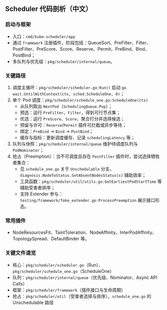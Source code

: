 ## Scheduler 代码剖析（中文）

### 启动与框架

- 入口：`cmd/kube-scheduler/app`
- 通过 `framework` 注册插件，阶段包括：QueueSort、PreFilter、Filter、PostFilter、PreScore、Score、Reserve、Permit、PreBind、Bind、PostBind；
- 多队列与优先级：`pkg/scheduler/internal/queue`。

### 关键路径

1) 调度主循环：`pkg/scheduler/scheduler.go:Run()` 启动 `go wait.UntilWithContext(ctx, sched.ScheduleOne, 0)`；
2) 单个 Pod 调度：`pkg/scheduler/schedule_one.go:ScheduleOne(ctx)`
   - 从队列取出 `NextPod`（`SchedulingQueue.Pop`）；
   - 预选：运行 `PreFilter`、`Filter`，得到可行节点集；
   - 优选：运行 `PreScore`、`Score`，聚合打分并选择候选；
   - 预留与许可：`Reserve`/`Permit` 插件可拦截或异步等待；
   - 绑定：`PreBind` → `Bind` → `PostBind`；
   - 缓存与指标：更新调度缓存、记录 `schedulingLatency` 等；
3) 队列与快照：`pkg/scheduler/internal/queue` 维护待调度队列与 `PodNominator`；
4) 抢占（Preemption）：当不可调度且存在 `PostFilter` 插件时，尝试选择牺牲者集合：
   - 见 `schedule_one.go` 关于 `Unschedulable` 分支，`diagnosis.NodeToStatus.SetAbsentNodesStatus(s)` 辅助效率；
   - 工具函数：`pkg/scheduler/util/utils.go:GetEarliestPodStartTime` 等辅助受害者排序；
   - 支持 Extender 参与：`testing/framework/fake_extender.go:ProcessPreemption` 展示接口形态。

### 常用插件

- NodeResourcesFit、TaintToleration、NodeAffinity、InterPodAffinity、TopologySpread、DefaultBinder 等。

### 关键文件速览

- 核心：`pkg/scheduler/scheduler.go`（Run）、`pkg/scheduler/schedule_one.go`（ScheduleOne）
- 队列：`pkg/scheduler/internal/queue`（优先级、Nominator、Async API Calls）
- 框架：`pkg/scheduler/framework`（插件接口与生命周期）
- 抢占：`pkg/scheduler/util`（受害者选择与排序），`schedule_one.go` 的 Unschedulable 路径


